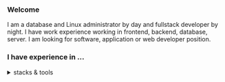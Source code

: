 ### Welcome

I am a database and Linux administrator by day and fullstack developer by night. I have work experience working in frontend, backend, database, server. I am looking for software, application or web developer position.

### I have experience in ...
<details close>
<summary>stacks & tools</summary>
  
#### Programming Languages
Javascript, Typescript, Java, Python, C, C++, Go

#### Frontend
React, Next.js, HTML, CSS, Tailwind CSS, Sass, Apollo, GraphQL, Framer, Jest, cypress, MobX, Redux, Styled-Component
locale, routing, internationalization, prisma
  
#### Web Design, UI
Figma, Inkscape, Gimp

#### Backend
node.js, express.js, Django, GraphQL, Graphene, SQL, PostgreSQL, nginx
 
#### CICD, DevOp
Git, Linux, Vim, Terraform, GitHub Action, Selenium, Postman

</details>
